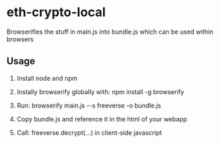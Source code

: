 # eth-crypto-local

Browserifies the stuff in main.js into bundle.js which can be used within browsers

## Usage

1. Install node and npm

2. Instally browserify globally with: npm install -g browserify

3. Run: browserify main.js --s freeverse -o bundle.js

4. Copy bundle.js and reference it in the html of your webapp

5. Call: freeverse.decrypt(...) in client-side javascript
